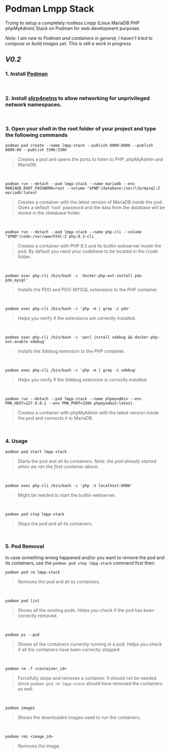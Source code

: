 # Podman Lmpp Stack
Trying to setup a completely rootless Lmpp (Linux MariaDB PHP phpMyAdmin) Stack on Podman for web development purposes

*Note: I am new to Podman and containers in general, I haven't tried to compose or build images yet. This is still a work in progress.*

## *V0.2*

### 1. Install [Podman](https://podman.io/)

&nbsp;

### 2. Install [slirp4netns](https://github.com/rootless-containers/slirp4netns) to allow networking for unprivileged network namespaces.

&nbsp;

### 3. Open your shell in the root folder of your project and type the following commands

```fish copy
podman pod create --name lmpp-stack --publish 8000:8000 --publish 8080:80 --publish 3306:3306
```
> Creates a pod and opens the ports to listen to PHP, phpMyAdmin and MariaDB.

&nbsp;

```fish copy
podman run --detach --pod lmpp-stack --name mariadb --env MARIADB_ROOT_PASSWORD=root --volume "$PWD"/database:/var/lib/mysql:Z mariadb:latest
```
> Creates a container with the latest version of MariaDB inside the pod. Gives a default 'root' password and the data from the database will be stored in the /database folder.

&nbsp;

```fish copy
podman run --detach --pod lmpp-stack --name php-cli --volume "$PWD"/code:/var/www/html:Z php:8.3-cli
```
> Creates a container with PHP 8.3 and its builtin webserver inside the pod. By default you need your codebase to be located in the /code folder.

&nbsp;

```fish copy
podman exec php-cli /bin/bash -c 'docker-php-ext-install pdo pdo_mysql'
```
> Installs the PDO and PDO-MYSQL extensions to the PHP container.

&nbsp;

```fish copy
podman exec php-cli /bin/bash -c 'php -m | grep -i pdo'
```
> Helps you verify if the extensions are correctly installed.

&nbsp;

```fish copy
podman exec php-cli /bin/bash -c 'pecl install xdebug && docker-php-ext-enable xdebug'
```
> Installs the Xdebug extension to the PHP container.

&nbsp;

```fish copy
podman exec php-cli /bin/bash -c 'php -m | grep -i xdebug'
```
> Helps you verify if the Xdebug extension is correctly installed.

&nbsp;

```fish copy
podman run --detach --pod lmpp-stack --name phpmyadmin --env PMA_HOST=127.0.0.1 --env PMA_PORT=3306 phpmyadmin:latest
```
> Creates a container with phpMyAdmin with the latest version inside the pod and connects it to MariaDB.

&nbsp;

### 4. Usage

```fish copy
podman pod start lmpp-stack
```
> Starts the pod and all its containers. *Note: the pod already started when we ran the first container above.* 

&nbsp;

```fish copy
podman exec php-cli /bin/bash -c 'php -S localhost:8000'
```
> Might be needed to start the builtin webserver.

&nbsp;

```fish copy
podman pod stop lmpp-stack
```
> Stops the pod and all its containers.

&nbsp;

### 5. Pod Removal

In case something wrong happened and/or you want to remove the pod and its containers, use the `podman pod stop lmpp-stack` command first then:

```fish copy
podman pod rm lmpp-stack
```
> Removes the pod and all its containers.

&nbsp;

```fish copy
podman pod list
```
> Shows all the existing pods. Helps you check if the pod has been correctly removed.

&nbsp;

```fish copy
podman ps --pod
```
> Shows all the containers currently running in a pod. Helps you check if all the containers have been correctly stopped.

&nbsp;

```fish copy
podman rm -f <container_id>
```
> Forcefully stops and removes a container. It should not be needed since `podman pod rm lmpp-stack` should have removed the containers as well.

&nbsp;

```fish copy
podman images
```
> Shows the downloaded images used to run the containers.

&nbsp;

```fish copy
podman rmi <image_id>
```
> Removes the image.

